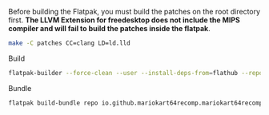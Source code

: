Before building the Flatpak, you must build the patches on the root directory first. **The LLVM Extension for freedesktop does not include the MIPS compiler and will fail to build the patches inside the flatpak**.
```sh
make -C patches CC=clang LD=ld.lld
```

Build
```sh
flatpak-builder --force-clean --user --install-deps-from=flathub --repo=repo --install builddir io.github.mariokart64recomp.mariokart64recomp.json
```

Bundle
```sh
flatpak build-bundle repo io.github.mariokart64recomp.mariokart64recomp.flatpak io.github.mariokart64recomp.mariokart64recomp --runtime-repo=https://flathub.org/repo/flathub.flatpakrepo
```

